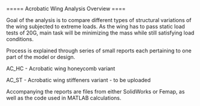 ===== Acrobatic Wing Analysis Overview ====

Goal of the analysis is to compare different types of structural variations of the wing subjected to extreme loads.
As the wing has to pass static load tests of 20G, main task will be minimizing the mass while still satisfying load conditions.

Process is explained through series of small reports each pertaining to one part of the model or design.


AC_HC - Acrobatic wing honeycomb variant

AC_ST - Acrobatic wing stiffeners variant - to be uploaded

Accompanying the reports are files from either SolidWorks or Femap, as well as the code used in MATLAB calculations.
